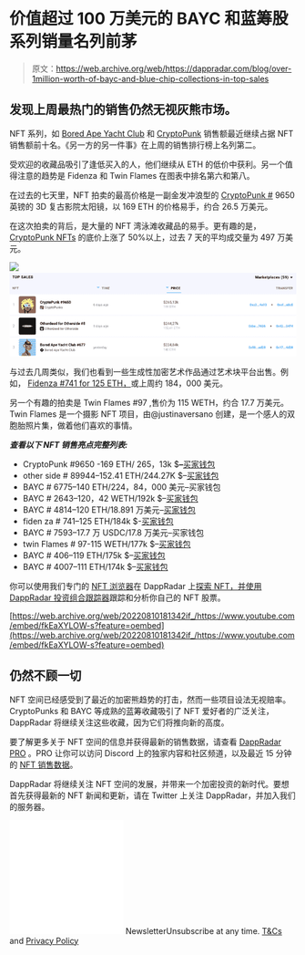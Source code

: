# 价值超过 100 万美元的 BAYC 和蓝筹股系列销量名列前茅

> 原文：<https://web.archive.org/web/https://dappradar.com/blog/over-1million-worth-of-bayc-and-blue-chip-collections-in-top-sales>

## 发现上周最热门的销售仍然无视灰熊市场。

NFT 系列，如 [Bored Ape Yacht Club](https://web.archive.org/web/20220810181342/https://dappradar.com/hub/nft-explorer/collection/bored-ape-yacht-club) 和 [CryptoPunk](https://web.archive.org/web/20220810181342/https://dappradar.com/hub/nft-explorer/collection/cryptopunks) 销售额最近继续占据 NFT 销售额前十名。《另一方的另一件事》在上周的销售排行榜上名列第二。

受欢迎的收藏品吸引了逢低买入的人，他们继续从 ETH 的低价中获利。另一个值得注意的趋势是 Fidenza 和 Twin Flames 在图表中排名第六和第八。

在过去的七天里，NFT 拍卖的最高价格是一副金发冲浪型的 [CryptoPunk #](https://web.archive.org/web/20220810181342/https://dappradar.com/hub/assets/eth/0xb47e3cd837ddf8e4c57f05d70ab865de6e193bbb/4156) 9650 英镑的 3D 复古影院太阳镜，以 169 ETH 的价格易手，约合 26.5 万美元。

在这次拍卖的背后，是大量的 NFT 湾泳滩收藏品的易手。更有趣的是， [CryptoPunk NFTs](https://web.archive.org/web/20220810181342/https://dappradar.com/hub/nft-explorer/collection/cryptopunks) 的底价上涨了 50%以上，过去 7 天的平均成交量为 497 万美元。

[](https://web.archive.org/web/20220810181342/https://dappradar.com/nft/sales/1)[![](img/4b87e70526238dd53c832605853e1021.png)<picture>![](img/c64232c13cd5a42ea0cb72f53ef898d1.png)</picture>](https://web.archive.org/web/20220810181342/https://dappradar.com/nft/sales/1)

与过去几周类似，我们也看到一些生成性加密艺术作品通过艺术块平台出售。例如， [Fidenza #741 for 125 ETH，](https://web.archive.org/web/20220810181342/https://dappradar.com/hub/assets/eth/0xa7d8d9ef8d8ce8992df33d8b8cf4aebabd5bd270/78000741)或上周约 184，000 美元。

另一个有趣的拍卖是 Twin Flames #97 ,售价为 115 WETH，约合 17.7 万美元。Twin Flames 是一个摄影 NFT 项目，由@justinaversano 创建，是一个感人的双胞胎照片集，做着他们喜欢的事情。

***查看以下 NFT 销售亮点完整列表:***

*   CryptoPunk #9650 -169 ETH/ 265，13k $**–**[买家钱包](https://web.archive.org/web/20220810181342/https://dappradar.com/hub/wallet/eth/0xcfc50541c3deaf725ce738ef87ace2ad778ba0c5?utm_source=rankings&utm_medium=nft&utm_campaign=nft_sales)
*   other side # 89944–152.41 ETH/244.27K $–[买家钱包](https://web.archive.org/web/20220810181342/https://dappradar.com/hub/wallet/eth/0x42d69f67a14753824ff1ae387a98cc0d490d0474?utm_source=rankings&utm_medium=nft&utm_campaign=nft_sales)
*   BAYC # 6775–140 ETH/224，84，000 美元–买家钱包
*   BAYC # 2643–120，42 WETH/192k $–[买家钱包](https://web.archive.org/web/20220810181342/https://dappradar.com/hub/wallet/eth/0x6a4c4695428d1bb3fac49614dfcf390bc78facfe?utm_source=rankings&utm_medium=nft&utm_campaign=nft_sales)
*   BAYC # 4814–120 ETH/18.891 万美元–[买家钱包](https://web.archive.org/web/20220810181342/https://dappradar.com/hub/wallet/eth/0xdabb5211ef509cc9a2a39f91e0338986b7ccd396?utm_source=rankings&utm_medium=nft&utm_campaign=nft_sales)
*   fiden za # 741–125 ETH/184k $-[买家钱包](https://web.archive.org/web/20220810181342/https://dappradar.com/hub/wallet/eth/0xf0624f08ee09ebc9c7359d405d91a3e31a3b9faa?utm_source=rankings&utm_medium=nft&utm_campaign=nft_sales)
*   BAYC # 7593–17.7 万 USDC/17.8 万美元–买家钱包
*   twin Flames # 97-115 WETH/177k $–[买家钱包](https://web.archive.org/web/20220810181342/https://dappradar.com/hub/wallet/eth/0xb7ef5fb53dc42839270a94ca569536a7c7e7edde?utm_source=rankings&utm_medium=nft&utm_campaign=nft_sales)
*   BAYC # 406–119 ETH/175k $–[买家钱包](https://web.archive.org/web/20220810181342/https://dappradar.com/hub/wallet/eth/0x2334fd2c0010fb428724e31d8cfb0de030b3045c?utm_source=rankings&utm_medium=nft&utm_campaign=nft_sales)
*   BAYC # 4007–111 ETH/174k $–[买家钱包](https://web.archive.org/web/20220810181342/https://dappradar.com/hub/wallet/eth/0x0493a78f14bcb581d8ee9e133f85c1f8bc615324?utm_source=rankings&utm_medium=nft&utm_campaign=nft_sales)

你可以使用我们专门的 [NFT 浏览器](https://web.archive.org/web/20220810181342/https://dappradar.com/nft)在 DappRadar 上[探索 NFT，并使用](https://web.archive.org/web/20220810181342/https://dappradar.com/nft) [DappRadar 投资组合跟踪器](https://web.archive.org/web/20220810181342/https://dappradar.com/hub/wallet)跟踪和分析你自己的 NFT 股票。

[https://web.archive.org/web/20220810181342if_/https://www.youtube.com/embed/fkEaXYLOW-s?feature=oembed](https://web.archive.org/web/20220810181342if_/https://www.youtube.com/embed/fkEaXYLOW-s?feature=oembed)

## **仍然不顾一切**

NFT 空间已经感受到了最近的加密熊趋势的打击，然而一些项目设法无视赔率。CryptoPunks 和 BAYC 等成熟的蓝筹收藏吸引了 NFT 爱好者的广泛关注，DappRadar 将继续关注这些收藏，因为它们将推向新的高度。

要了解更多关于 NFT 空间的信息并获得最新的销售数据，请查看 [DappRadar PRO](https://web.archive.org/web/20220810181342/https://dappradar.com/token/pro) 。PRO 让你可以访问 Discord 上的独家内容和社区频道，以及最近 15 分钟的 [NFT 销售数据](https://web.archive.org/web/20220810181342/https://dappradar.com/nft/sales/1)。

DappRadar 将继续关注 NFT 空间的发展，并带来一个加密投资的新时代。要想首先获得最新的 NFT 新闻和更新，请在 Twitter 上关注 DappRadar，并加入我们的服务器。

![](img/6d5a4a2d609c56e1a5771717e54ba759.png) NewsletterUnsubscribe at any time. [T&Cs](https://web.archive.org/web/20220810181342/https://dappradar.com/terms) and [Privacy Policy](https://web.archive.org/web/20220810181342/https://dappradar.com/privacy-policy)